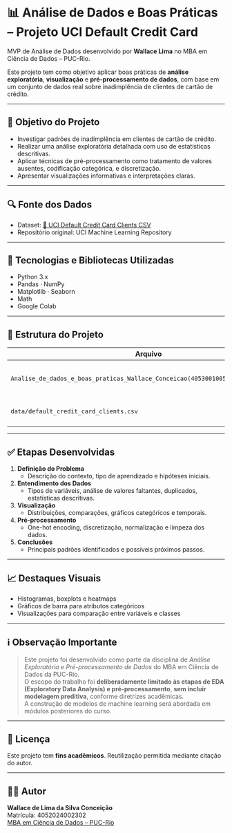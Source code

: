 # 📊 Análise de Dados e Boas Práticas – Projeto UCI Default Credit Card

MVP de Análise de Dados desenvolvido por **Wallace Lima** no MBA em Ciência de Dados – PUC-Rio.

Este projeto tem como objetivo aplicar boas práticas de **análise exploratória**, **visualização** e **pré-processamento de dados**, com base em um conjunto de dados real sobre inadimplência de clientes de cartão de crédito.

---

## 🧠 Objetivo do Projeto

- Investigar padrões de inadimplência em clientes de cartão de crédito.
- Realizar uma análise exploratória detalhada com uso de estatísticas descritivas.
- Aplicar técnicas de pré-processamento como tratamento de valores ausentes, codificação categórica, e discretização.
- Apresentar visualizações informativas e interpretações claras.

---

## 🔍 Fonte dos Dados

- Dataset: [📁 UCI Default Credit Card Clients CSV](https://github.com/wallace91x/uci-exploratory-data-analysis/raw/main/data/default_credit_card_clients.csv)
- Repositório original: UCI Machine Learning Repository

---

## 🚀 Tecnologias e Bibliotecas Utilizadas

- Python 3.x
- Pandas · NumPy
- Matplotlib · Seaborn
- Math
- Google Colab

---

## 📂 Estrutura do Projeto

| Arquivo | Descrição |
|--------|----------|
| `Analise_de_dados_e_boas_praticas_Wallace_Conceicao(40530010055_20250_01).ipynb` | Notebook com toda a análise do projeto |
| `data/default_credit_card_clients.csv` | Dataset utilizado no projeto |

---

## ✅ Etapas Desenvolvidas

1. **Definição do Problema**
   - Descrição do contexto, tipo de aprendizado e hipóteses iniciais.
2. **Entendimento dos Dados**
   - Tipos de variáveis, análise de valores faltantes, duplicados, estatísticas descritivas.
3. **Visualização**
   - Distribuições, comparações, gráficos categóricos e temporais.
4. **Pré-processamento**
   - One-hot encoding, discretização, normalização e limpeza dos dados.
5. **Conclusões**
   - Principais padrões identificados e possíveis próximos passos.

---

## 📈 Destaques Visuais

- Histogramas, boxplots e heatmaps
- Gráficos de barra para atributos categóricos
- Visualizações para comparação entre variáveis e classes

---

## ℹ️ Observação Importante

> Este projeto foi desenvolvido como parte da disciplina de *Análise Exploratória e Pré-processamento de Dados* do MBA em Ciência de Dados da PUC-Rio.  
> O escopo do trabalho foi **deliberadamente limitado às etapas de EDA (Exploratory Data Analysis) e pré-processamento**, **sem incluir modelagem preditiva**, conforme diretrizes acadêmicas.  
> A construção de modelos de machine learning será abordada em módulos posteriores do curso.

---

## 📄 Licença

Este projeto tem **fins acadêmicos**. Reutilização permitida mediante citação do autor.

---

## 👨‍💻 Autor

**Wallace de Lima da Silva Conceição**  
Matrícula: 4052024002302  
[MBA em Ciência de Dados – PUC-Rio](https://www.puc-rio.br)  

